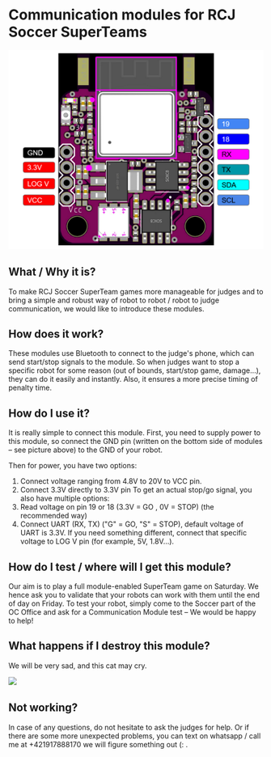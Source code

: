 # Communication modules for RCJ Soccer SuperTeams

![cartoon sad kitty](./.readme_images/module_pinout.png?raw=true)

## What / Why it is?
To make RCJ Soccer SuperTeam games more manageable for judges and to bring a simple and robust
way of robot to robot / robot to judge communication, we would like to introduce these modules.

## How does it work?
These modules use Bluetooth to connect to the judge's phone, which can send start/stop signals to the
module. So when judges want to stop a specific robot for some reason (out of bounds, start/stop game,
damage...), they can do it easily and instantly. Also, it ensures a more precise timing of penalty time.

## How do I use it?
It is really simple to connect this module. First, you need to supply power to this module, so connect the
GND pin (written on the bottom side of modules – see picture above) to the GND of your robot.

Then for power, you have two options:
1. Connect voltage ranging from 4.8V to 20V to VCC pin.
2. Connect 3.3V directly to 3.3V pin
To get an actual stop/go signal, you also have multiple options:
1. Read voltage on pin 19 or 18 (3.3V = GO , 0V = STOP) (the recommended way)
2. Connect UART (RX, TX) ("G" = GO, "S" = STOP), default voltage of UART is 3.3V. If you need
something different, connect that specific voltage to LOG V pin (for example, 5V, 1.8V...).

## How do I test / where will I get this module?
Our aim is to play a full module-enabled SuperTeam game on Saturday. We hence ask you to validate that
your robots can work with them until the end of day on Friday. To test your robot, simply come to the Soccer
part of the OC Office and ask for a Communication Module test – We would be happy to help!

## What happens if I destroy this module?
We will be very sad, and this cat may cry.

<img src="https://github.com/robocup-junior/soccer-communication-module/raw/master/.readme_images/cat.png?raw=true" width="200" />

## Not working?
In case of any questions, do not hesitate to ask the judges for help. Or if there are some more unexpected
problems, you can text on whatsapp / call me at +421917888170 we will figure something out (: .
